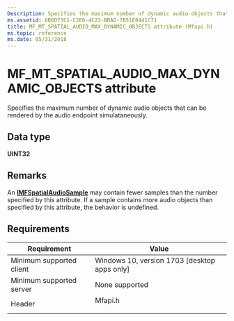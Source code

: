 ```yaml
---
Description: Specifies the maximum number of dynamic audio objects that can be rendered by the audio endpoint simulataneously.
ms.assetid: 6B6D73C1-C2E6-4C23-BBAD-7B51E8441C71
title: MF_MT_SPATIAL_AUDIO_MAX_DYNAMIC_OBJECTS attribute (Mfapi.h)
ms.topic: reference
ms.date: 05/31/2018
---
```


# MF\_MT\_SPATIAL\_AUDIO\_MAX\_DYNAMIC\_OBJECTS attribute

Specifies the maximum number of dynamic audio objects that can be rendered by the audio endpoint simulataneously.

## Data type

**UINT32**

## Remarks

An [**IMFSpatialAudioSample**](/windows/desktop/api/mfspatialaudio/nn-mfspatialaudio-imfspatialaudiosample) may contain fewer samples than the number specified by this attribute. If a sample contains more audio objects than specified by this attribute, the behavior is undefined.

## Requirements



| Requirement | Value |
|-------------------------------------|------------------------------------------------------------------------------------|
| Minimum supported client<br/> | Windows 10, version 1703 \[desktop apps only\]<br/>                          |
| Minimum supported server<br/> | None supported<br/>                                                          |
| Header<br/>                   | <dl> <dt>Mfapi.h</dt> </dl> |



 

 




